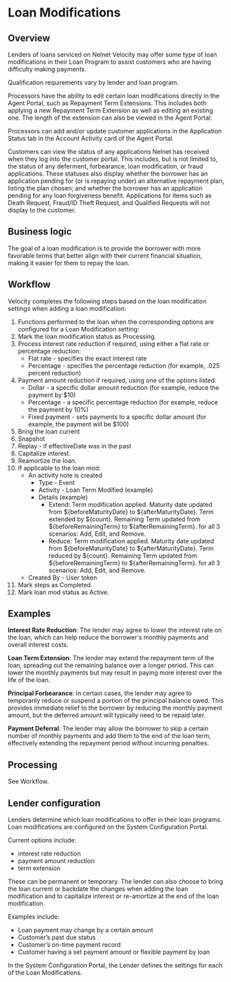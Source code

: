 # Loan Modifications

## Overview

Lenders of loans serviced on Nelnet Velocity may offer some type of loan modifications in their Loan Program to assist customers who are having difficulty making payments.

Qualification requirements vary by lender and loan program.

Processors have the ability to edit certain loan modifications directly in the Agent Portal, such as Repayment Term Extensions. This includes both applying a new Repayment Term Extension as well as editing an existing one. The length of the extension can also be viewed in the Agent Portal.

Processors can add and/or update customer applications in the Application Status tab in the Account Activity card of the Agent Portal.

Customers can view the status of any applications Nelnet has received when they log into the customer portal. This includes, but is not limited to, the status of any deferment, forbearance, loan modification, or fraud applications. These statuses also display whether the borrower has an application pending for (or is repaying under) an alternative repayment plan, listing the plan chosen; and whether the borrower has an application pending for any loan forgiveness benefit. Applications for items such as Death Request, Fraud/ID Theft Request, and Qualified Requests will not display to the customer.

## Business logic

The goal of a loan modification is to provide the borrower with more favorable terms that better align with their current financial situation, making it easier for them to repay the loan.

## Workflow

Velocity completes the following steps based on the loan modification settings when adding a loan modification:

1. Functions performed to the loan when the corresponding options are configured for a Loan Modification setting:
2. Mark the loan modification status as Processing.
3. Process interest rate reduction if required, using either a flat rate or percentage reduction:
    * Flat rate - specifies the exact interest rate
    * Percentage - specifies the percentage reduction (for example, .025 percent reduction)
4. Payment amount reduction if required, using one of the options listed:
    * Dollar - a specific dollar amount reduction (for example, reduce the payment by $10)
    * Percentage - a specific percentage reduction (for example, reduce the payment by 10%)
    * Fixed payment - sets payments to a specific dollar amount (for example, the payment will be $100)
5. Bring the loan current
6. Snapshot
7. Replay - if effectiveDate was in the past
8. Capitalize interest.
9. Reamortize the loan.
10. If applicable to the loan mod:
    * An activity note is created
        * Type - Event
        * Activity - Loan Term Modified (example)
        * Details (example)
            * Extend: Term modification applied. Maturity date updated from ${beforeMaturityDate} to ${afterMaturityDate}. Term extended by ${count}. Remaining Term updated from ${beforeRemainingTerm} to ${afterRemainingTerm}. for all 3 scenarios: Add, Edit, and Remove.
            * Reduce: Term modification applied. Maturity date updated from ${beforeMaturityDate} to ${afterMaturityDate}. Term reduced by ${count}. Remaining Term updated from ${beforeRemainingTerm} to ${afterRemainingTerm}. for all 3 scenarios: Add, Edit, and Remove.
    * Created By - User token
11. Mark steps as Completed.
12. Mark loan mod status as Active.

## Examples

**Interest Rate Reduction**: The lender may agree to lower the interest rate on the loan, which can help reduce the borrower's monthly payments and overall interest costs.


**Loan Term Extension**: The lender may extend the repayment term of the loan, spreading out the remaining balance over a longer period. This can lower the monthly payments but may result in paying more interest over the life of the loan.


**Principal Forbearance**: In certain cases, the lender may agree to temporarily reduce or suspend a portion of the principal balance owed. This provides immediate relief to the borrower by reducing the monthly payment amount, but the deferred amount will typically need to be repaid later.


**Payment Deferral**: The lender may allow the borrower to skip a certain number of monthly payments and add them to the end of the loan term, effectively extending the repayment period without incurring penalties.

## Processing

See Workflow.

## Lender configuration

Lenders determine which loan modifications to offer in their loan programs. Loan modifications are configured on the System Configuration Portal.

Current options include:

* interest rate reduction
* payment amount reduction
* term extension

These can be permanent or temporary. The lender can also choose to bring the loan current or backdate the changes when adding the loan modification and to capitalize interest or re-amortize at the end of the loan modification.

Examples include:

* Loan payment may change by a certain amount
* Customer’s past due status
* Customer’s on-time payment record
* Customer having a set payment amount or flexible payment by loan

In the System Configuration Portal, the Lender defines the settings for each of the Loan Modifications.